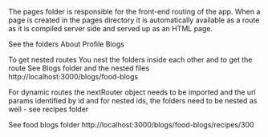 The pages folder is responsible for the front-end routing of the app. When a page is created in the pages directory it is automatically available as a route as it is compiled server side and served up as an HTML page.

See the folders
About
Profile
Blogs

To get nested routes
You nest the folders inside each other and to get the route
See Blogs folder and the nested files
http://localhost:3000/blogs/food-blogs

For dynamic routes the nextRouter object needs to be imported and the url params identified by id and for nested ids, the folders need to be nested as well - see recipes folder

See food blogs folder
http://localhost:3000/blogs/food-blogs/recipes/300
